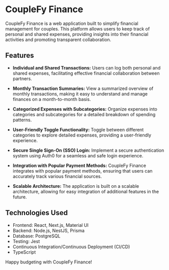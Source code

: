 # CoupleFy Finance

CoupleFy Finance is a web application built to simplify financial management for couples. This platform allows users to keep track of personal and shared expenses, providing insights into their financial activities and promoting transparent collaboration.

## Features

- **Individual and Shared Transactions:** Users can log both personal and shared expenses, facilitating effective financial collaboration between partners.

- **Monthly Transaction Summaries:** View a summarized overview of monthly transactions, making it easy to understand and manage finances on a month-to-month basis.

- **Categorized Expenses with Subcategories:** Organize expenses into categories and subcategories for a detailed breakdown of spending patterns.

- **User-Friendly Toggle Functionality:** Toggle between different categories to explore detailed expenses, providing a user-friendly experience.

- **Secure Single Sign-On (SSO) Login:** Implement a secure authentication system using Auth0 for a seamless and safe login experience.

- **Integration with Popular Payment Methods:** CoupleFy Finance integrates with popular payment methods, ensuring that users can accurately track various financial sources.

- **Scalable Architecture:** The application is built on a scalable architecture, allowing for easy integration of additional features in the future.

## Technologies Used

- Frontend: React, Next.js, Material UI
- Backend: Node.js, NestJS, Prisma
- Database: PostgreSQL
- Testing: Jest
- Continuous Integration/Continuous Deployment (CI/CD)
- TypeScript


Happy budgeting with CoupleFy Finance!
